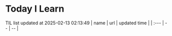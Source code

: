 # Today I Learn 
TIL list updated at 2025-02-13 02:13:49
| name | url | updated time |
| :--- | -- | -- |
